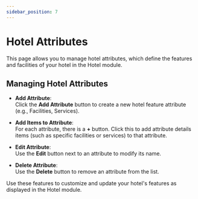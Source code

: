 ```yaml
---
sidebar_position: 7
---
```


# Hotel Attributes

This page allows you to manage hotel attributes, which define the features and facilities of your hotel in the Hotel module.

## Managing Hotel Attributes

- **Add Attribute**:  
  Click the **Add Attribute** button to create a new hotel feature attribute (e.g., Facilities, Services).

- **Add Items to Attribute**:  
  For each attribute, there is a **+** button. Click this to add attribute details items (such as specific facilities or services) to that attribute.

- **Edit Attribute**:  
  Use the **Edit** button next to an attribute to modify its name.

- **Delete Attribute**:  
  Use the **Delete** button to remove an attribute from the list.

Use these features to customize and update your hotel's features as displayed in the Hotel module.

